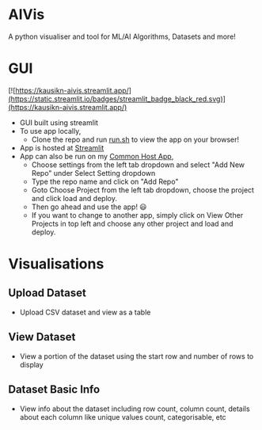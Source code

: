 # AIVis
 A python visualiser and tool for ML/AI Algorithms, Datasets and more!

# GUI
[![https://kausikn-aivis.streamlit.app/](https://static.streamlit.io/badges/streamlit_badge_black_red.svg)](https://kausikn-aivis.streamlit.app/)

- GUI built using streamlit
- To use app locally,
    - Clone the repo and run [run.sh](run.sh) to view the app on your browser!
- App is hosted at [Streamlit](https://kausikn-aivis.streamlit.app/)
- App can also be run on my [Common Host App](https://kausikn-commonhostapp.streamlit.app/),
    - Choose settings from the left tab dropdown and select "Add New Repo" under Select Setting dropdown
    - Type the repo name and click on "Add Repo"
    - Goto Choose Project from the left tab dropdown, choose the project and click load and deploy.
    - Then go ahead and use the app! 😃
    - If you want to change to another app, simply click on View Other Projects in top left and choose any other project and load and deploy.

# Visualisations
## Upload Dataset
- Upload CSV dataset and view as a table

## View Dataset
- View a portion of the dataset using the start row and number of rows to display

## Dataset Basic Info
- View info about the dataset including row count, column count, details about each column like unique values count, categorisable, etc